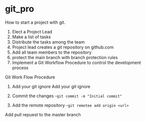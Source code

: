 # git_pro

How to start a project with git.

1. Elect a Project Lead
1. Make a list of tasks
1. Distribute the tasks among the team
1. Project lead creates a git repository on github.com
1. Add all team members to the repository
1. protect the main branch with branch protection rules
1. Implement a Git Workflow Procedure to control the development process

Git Work Flow Procedure 

1. Add your git ignore
Add your git ignore

2. Commit the changes
	-``` git commit -m "Initial commit" ```

4. Add the remote repository
	-``` git remotee add origin <url> ```

Add pull repuest to the master branch